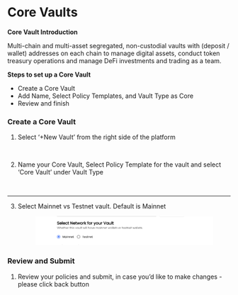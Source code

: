 # Core Vaults

**Core Vault Introduction**

Multi-chain and multi-asset segregated, non-custodial vaults with (deposit / wallet) addresses on each chain to manage digital assets, conduct token treasury operations and manage DeFi investments and trading as a team.

**Steps to set up a Core Vault**

* Create a Core Vault
* Add Name, Select Policy Templates, and Vault Type as Core
* Review and finish

### **Create a Core Vault**

1. Select ‘+New Vault’ from the right side of the platform

<figure><img src="https://lh7-us.googleusercontent.com/HSm8aUv77vDobUZH9dN6arumpC28JirmiG2AM42ZC3p1B2VdDjiMMntoX984i7TSsroV6NYAfk5-vNHmarb4F7Bk02rbTUAsYUCX6M4kCtuqu7DiUKOpL53OB35P7hji_DAevNiPeHVgkEZHcxtFAIw" alt=""><figcaption></figcaption></figure>

2. Name your Core Vault, Select Policy Template for the vault and select ‘Core Vault’ under Vault Type

<figure><img src="https://lh7-us.googleusercontent.com/iQ3FW1InZT4LCjxrtrlUVGOzf_5ova333kpn75nOGkk5Te9V9Pq0AYNALk-gpkZyojI7Vl7aTzSEXMOl8Ec4bX0qpJnYHLwKMjD9V98lCY5WMs7PmffHeM0OGcv5XcvHDqy4DvsIN0Nwj4cTg9xlGQY" alt=""><figcaption></figcaption></figure>

***

3.  Select Mainnet vs Testnet vault. Default is Mainnet

    <figure><img src="../.gitbook/assets/image.png" alt=""><figcaption></figcaption></figure>

### **Review and Submit**

1. Review your policies and submit, in case you’d like to make changes - please click back button

<figure><img src="https://lh7-us.googleusercontent.com/hFQNnUPl4p0XGJ-nOPOMGmDhlLLy7jQkKNGKo17RNSG-cYsylnDhyFNHGBbmf4Blqjt8uR1-VFkc6AhVMhBVbc8PsDnz1KHyNUz4jixDDtBc3ENgM8VLq3OTov-PdXR0h45Za6kiIGdIeE3n0IezOeg" alt=""><figcaption></figcaption></figure>

